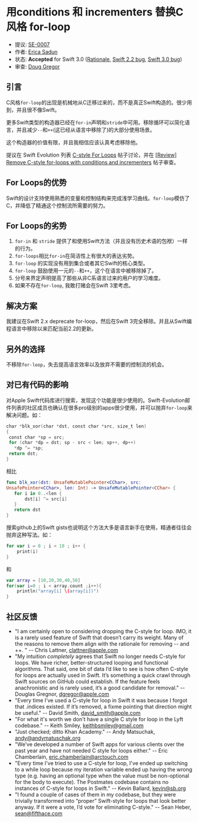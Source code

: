 # 用conditions 和 incrementers 替换C风格 for-loop

* 提议: [SE-0007](https://github.com/apple/swift-evolution/blob/master/proposals/0007-remove-c-style-for-loops.md)
* 作者: [Erica Sadun](https://github.com/erica)
* 状态: **Accepted** for Swift 3.0 ([Rationale](http://thread.gmane.org/gmane.comp.lang.swift.evolution/11148/), [Swift 2.2 bug](https://bugs.swift.org/browse/SR-226), [Swift 3.0 bug](https://bugs.swift.org/browse/SR-227))
* 审查: [Doug Gregor](https://github.com/DougGregor)

## 引言

C风格`for-loop`的出现是机械地从C迁移过来的，而不是真正Swift构造的。很少用到，并且很不像Swift。

更多Swift类型的构造器已经在`for-in`声明和`stride`中可用。移除循环可以简化语言，并且减少`--`和`++`(这已经从语言中移除了)的大部分使用场景。

这个构造器的价值有限，并且我相信应该认真考虑移除他。

提议在 Swift Evolution 列表 [C-style For Loops](http://news.gmane.org/find-root.php?message_id=40642775%2dF58D%2d49B0%2d9BF3%2d38913FD6924C%40ericasadun.com) 帖子讨论，并在 [\[Review\] Remove C-style for-loops with conditions	and incrementers](http://thread.gmane.org/gmane.comp.lang.swift.evolution/9744/focus=10621) 帖子审查。

## For Loops的优势

Swift的设计支持使用熟悉的变量和控制结构来完成浅学习曲线。`for-loop`模仿了C，并降低了精通这个控制流所需要的努力。

## For Loops的劣势

1. `for-in` 和 `stride` 提供了和使用Swift方法（并且没有历史术语的包袱）一样的行为。
2. `for-loops`相比`for-in`在简洁性上有很大的表达劣势。
3. `for-loop` 的实现没有用到集合或者其它Swift的核心类型。
4. `for-loop` 鼓励使用一元的`--`和`++`，这个在语言中被移除掉了。
5. 分号来界定声明提高了那些从非C系语言过来的用户的学习难度。
6. 如果不存在`for-loop`, 我敢打赌会在Swift 3里考虑。

## 解决方案

我建议在Swift 2.x deprecate for-loop，然后在Swift 3完全移除。并且从Swift编程语言中移除以来匹配当前2.2的更新。

## 另外的选择

不移除`for-loop`，失去提高语言效率以及放弃不需要的控制流的机会。

## 对已有代码的影响


对Apple Swift代码库进行搜索，发现这个功能是很少使用的。Swift-Evolution邮件列表的社区成员也确认在很多pro级别的apps很少使用，并可以抛弃`for-loop`来解决问题。如：

```swift
char *blk_xor(char *dst, const char *src, size_t len)
{
 const char *sp = src;
 for (char *dp = dst; sp - src < len; sp++, dp++)
   *dp ^= *sp;
 return dst;
}
```

相比


```swift
func blk_xor(dst: UnsafeMutablePointer<CChar>, src:
UnsafePointer<CChar>, len: Int) -> UnsafeMutablePointer<CChar> {
   for i in 0..<len {
       dst[i] ^= src[i]
   }
   return dst
}
```

搜索github上的Swift gists也说明这个方法大多是语言新手在使用，精通者往往会抛弃这种写法。如：

```swift
for var i = 0 ; i < 10 ; i++ {
    print(i)
}
```
和

```swift
var array = [10,20,30,40,50]
for(var i=0 ; i < array.count ;i++){
    println("array[i] \(array[i])")
}
```

## 社区反馈

* "I am certainly open to considering dropping the C-style for loop.  IMO, it is a rarely used feature of Swift that doesn’t carry its weight.  Many of the reasons to remove them align with the rationale for removing -- and ++. " -- Chris Lattner, clattner@apple.com
* "My intuition *completely* agrees that Swift no longer needs C-style for loops. We have richer, better-structured looping and functional algorithms. That said, one bit of data I’d like to see is how often C-style for loops are actually used in Swift. It’s something a quick crawl through Swift sources on GitHub could establish. If the feature feels anachronistic and is rarely used, it’s a good candidate for removal." -- Douglas Gregnor, dgregor@apple.com
* "Every time I’ve used a C-style for loop in Swift it was because I forgot that .indices existed. If it’s removed, a fixme pointing that direction might be useful." -- David Smith, david_smith@apple.com
* "For what it's worth we don't have a single C style for loop in the Lyft codebase." -- Keith Smiley, keithbsmiley@gmail.com
* "Just checked; ditto Khan Academy." -- Andy Matsuchak, andy@andymatuschak.org
* "We’ve developed a number of Swift apps for various clients over the past year and have not needed C style for loops either." -- Eric Chamberlain, eric.chamberlain@arctouch.com
* "Every time I've tried to use a C-style for loop, I've ended up switching to a while loop because my iteration variable ended up having the wrong type (e.g. having an optional type when the value must be non-optional for the body to execute). The Postmates codebase contains no instances of C-style for loops in Swift." -- Kevin Ballard, kevin@sb.org
* "I found a couple of cases of them in my codebase, but they were trivially transformed into “proper” Swift-style for loops that look better anyway. If it were a vote, I’d vote for eliminating C-style." -- Sean Heber, sean@fifthace.com
